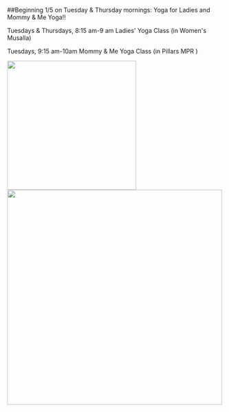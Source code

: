 ##Beginning 1/5 on Tuesday & Thursday mornings: Yoga for Ladies and Mommy & Me Yoga!!

Tuesdays & Thursdays, 8:15 am-9 am Ladies' Yoga Class (in Women's Musalla)

Tuesdays, 9:15 am-10am Mommy & Me Yoga Class (in Pillars MPR )

<img src="https://cloud.githubusercontent.com/assets/11180395/12206679/1ece8f8a-b5f7-11e5-82d9-3afc138508a7.jpg" width="300" />
<img src="https://cloud.githubusercontent.com/assets/11180395/11789963/3be87b88-a24e-11e5-8aed-c8e171580306.jpg" width="500" />

